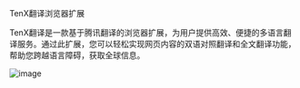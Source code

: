 TenX翻译浏览器扩展


TenX翻译是一款基于腾讯翻译的浏览器扩展，为用户提供高效、便捷的多语言翻译服务。通过此扩展，您可以轻松实现网页内容的双语对照翻译和全文翻译功能，帮助您跨越语言障碍，获取全球信息。

![image](https://github.com/user-attachments/assets/53c2393f-ae28-4fea-939c-e428e532ea1f)
